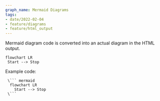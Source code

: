 ```yaml
---
graph_name: Mermaid Diagrams
tags:
- date/2022-02-04
- feature/diagrams
- feature/html_output
---
```

   
Mermaid diagram code is converted into an actual diagram in the HTML output.   
   
```mermaid  
flowchart LR  
 Start --> Stop 
```
   
   
   
Example code:   
   
```
 \``` mermaid
  flowchart LR  
    Start --> Stop 
 \```
   
```